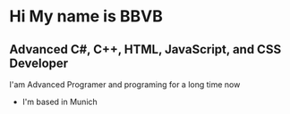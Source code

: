 Hi My name is BBVB
=====================

Advanced C#, C++, HTML, JavaScript, and CSS Developer
-----------------------------------------------------

I'am Advanced Programer and programing for a long time now

* I'm based in Munich
